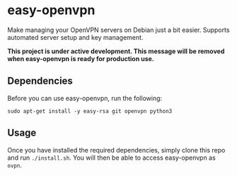 # easy-openvpn

Make managing your OpenVPN servers on Debian just a bit easier. Supports automated server setup and key management.

**This project is under active development. This message will be removed when easy-openvpn is ready for production use.**

## Dependencies

Before you can use easy-openvpn, run the following:

```
sudo apt-get install -y easy-rsa git openvpn python3
```

## Usage

Once you have installed the required dependencies, simply clone this repo and run `./install.sh`. You will then be able to access easy-openvpn as `ovpn`.
